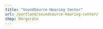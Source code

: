 ```yaml
---
title: "SoundSource Hearing Center"
url: /portland/soundsource-hearing-center/
shop: Hörgeräte
---
```

